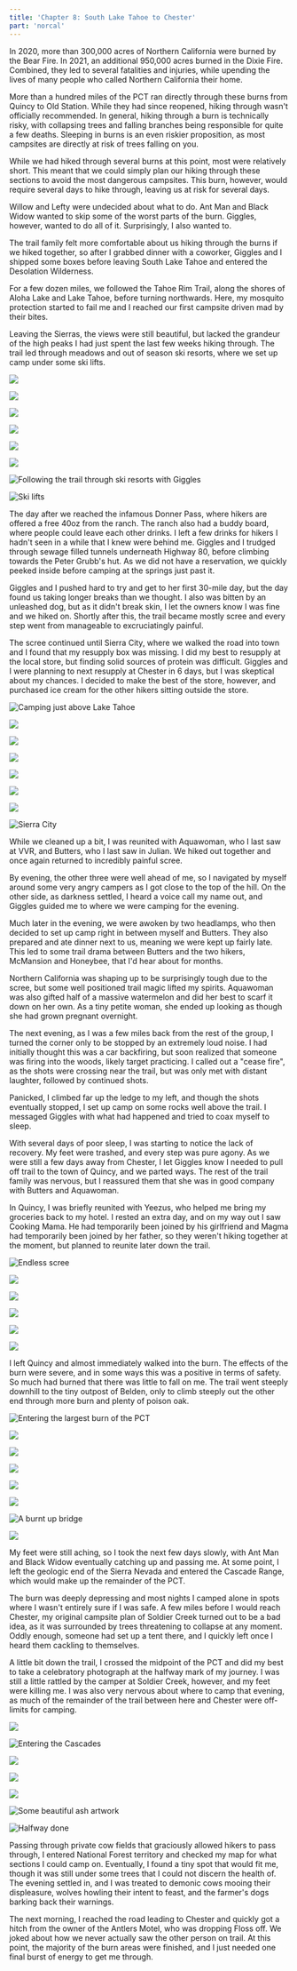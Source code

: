 ```yaml
---
title: 'Chapter 8: South Lake Tahoe to Chester'
part: 'norcal'
---
```


<script lang="ts">
import Images from '$lib/components/Images.svelte';
</script>

In 2020, more than 300,000 acres of Northern California were burned by the Bear Fire. In 2021, an additional 950,000
acres burned in the Dixie Fire. Combined, they led to several fatalities and injuries, while upending the lives of many
people who called Northern California their home.

More than a hundred miles of the PCT ran directly through these burns from Quincy to Old Station. While they had since
reopened, hiking through wasn't officially recommended. In general, hiking through a burn is technically risky, with
collapsing trees and falling branches being responsible for quite a few deaths. Sleeping in burns is an even riskier
proposition, as most campsites are directly at risk of trees falling on you.

While we had hiked through several burns at this point, most were relatively short. This meant that we could simply plan
our hiking through these sections to avoid the most dangerous campsites. This burn, however, would require several days
to hike through, leaving us at risk for several days.

Willow and Lefty were undecided about what to do. Ant Man and Black Widow wanted to skip some of the worst parts of the
burn. Giggles, however, wanted to do all of it. Surprisingly, I also wanted to.

The trail family felt more comfortable about us hiking through the
burns if we hiked together, so after I grabbed dinner with a coworker, Giggles and I shipped some boxes before leaving South Lake Tahoe and entered
the Desolation Wilderness.

For a few dozen miles, we followed the Tahoe Rim Trail, along the shores of Aloha Lake and Lake Tahoe, before turning
northwards. Here, my mosquito protection started to fail me and I reached our first campsite driven mad by their bites.

Leaving the Sierras, the views were still beautiful, but lacked the grandeur of the high peaks I had just spent the last
few weeks hiking through. The trail led through meadows and out of season ski resorts, where we set up camp under some
ski lifts.

![](https://cdn.jeeveshikedthepct.com/images/de38ad66-fedc-4b7f-1807-5b29fc22ca00.jpeg)

![](https://cdn.jeeveshikedthepct.com/images/d5e028c1-892a-4698-0c2f-f41dba545c00.jpeg)

![](https://cdn.jeeveshikedthepct.com/images/0c2ba0a4-5712-4770-1be6-30a6ce9cba00.jpeg)

![](https://cdn.jeeveshikedthepct.com/images/594f423c-ac37-4351-5df4-8b04e509d900.jpeg)

![](https://cdn.jeeveshikedthepct.com/images/cbb721ca-e621-4a53-ed79-47d9b83e2c00.jpeg)

![](https://cdn.jeeveshikedthepct.com/images/515fc7de-d69c-4488-5918-64783c722d00.jpeg)

![Following the trail through ski resorts with Giggles](https://cdn.jeeveshikedthepct.com/images/899e11d0-ecf4-4b4e-6708-f41fa0a94000.jpeg)

![Ski lifts](https://cdn.jeeveshikedthepct.com/images/77ec8366-3acd-4bc9-9806-17d03ab66300.jpeg)

The day after we reached the infamous Donner Pass, where hikers are offered a free 40oz from the ranch. The ranch also
had a buddy board, where people could leave each other drinks. I left a few drinks for hikers I hadn't seen in a while
that I knew were behind me. Giggles and I trudged through sewage filled tunnels underneath Highway 80, before climbing
towards the Peter Grubb's hut. As we did not have a reservation, we quickly peeked inside before camping at the springs
just past it.

Giggles and I pushed hard to try and get to her first 30-mile day, but the day found us taking longer breaks than we
thought. I also was bitten by an unleashed dog, but as it didn't break skin, I let the owners know I was fine and we
hiked on. Shortly after this, the trail became mostly scree and every step went from manageable to excruciatingly
painful.

The scree continued until Sierra City, where we walked the road into town and I found that my resupply box was missing.
I did my best to resupply at the local store, but finding solid sources of protein was difficult. Giggles and I were
planning to next resupply at Chester in 6 days, but I was skeptical about my chances. I decided to make the best of the
store, however, and purchased ice cream for the other hikers sitting outside the store.

![Camping just above Lake Tahoe](https://cdn.jeeveshikedthepct.com/images/1440b4a5-ba50-4d1d-3399-6d7e999ab500.jpeg)

![](https://cdn.jeeveshikedthepct.com/images/33d620e3-4d24-4c81-dff1-251942df8b00.jpeg)

![](https://cdn.jeeveshikedthepct.com/images/787dcf9d-c954-4d7e-0a20-cc2422928300.jpeg)

![](https://cdn.jeeveshikedthepct.com/images/4b0098b3-c56d-4d7b-0a2d-83e4ee76c500.jpeg)

![](https://cdn.jeeveshikedthepct.com/images/f5c0e152-bd6b-400a-747d-1e1b890bcc00.jpeg)

![](https://cdn.jeeveshikedthepct.com/images/aaae1f06-c081-4fb0-c5ef-c5140cb83100.jpeg)

![](https://cdn.jeeveshikedthepct.com/images/c8fbe4ae-29fb-41d8-ef95-a16b2c2ff200.jpeg)

![Sierra City](https://cdn.jeeveshikedthepct.com/images/51e82eda-29d2-490e-b611-13b30a999800.jpeg)

While we cleaned up a bit, I was reunited with Aquawoman, who I last saw at VVR, and Butters, who I last saw in Julian.
We hiked out together and once again returned to incredibly painful scree.

By evening, the other three were well ahead of me, so I navigated by myself around some very angry campers as I got
close to the top of the hill. On the other side, as darkness settled, I heard a voice call my name out, and Giggles
guided me to where we were camping for the evening.

Much later in the evening, we were awoken by two headlamps, who then decided to set up camp right in between myself and
Butters. They also prepared and ate dinner next to us, meaning we were kept up fairly late. This led to some trail drama
between Butters and the two hikers, McMansion and Honeybee, that I'd hear about for months.

Northern California was shaping up to be surprisingly tough due to the scree, but some well positioned trail magic
lifted my spirits. Aquawoman was also gifted half of a massive watermelon and did her best to scarf it down on her
own. As a tiny petite woman, she ended up looking as though she had grown pregnant overnight.

The next evening, as I was a few miles back from the rest of the group, I turned the corner only to be stopped by an
extremely loud noise. I had initially thought this was a car backfiring, but soon realized that someone was firing into
the woods, likely target practicing. I called out a "cease fire", as the shots were crossing near the trail, but was
only met with distant laughter, followed by continued shots.

Panicked, I climbed far up the ledge to my left, and though the shots eventually stopped, I set up camp on some rocks
well above the trail. I messaged Giggles with what had happened and tried to coax myself to sleep.

With several days of poor sleep, I was starting to notice the lack of recovery. My feet were trashed, and every step was
pure agony. As we were still a few days away from Chester, I let Giggles know I needed to pull off trail to the town of
Quincy, and we parted ways. The rest of the trail family was nervous, but I reassured them that she was in good company
with Butters and Aquawoman.

In Quincy, I was briefly reunited with Yeezus, who helped me bring my groceries back to my hotel. I rested an extra day,
and on my way out I saw Cooking Mama. He had temporarily been joined by his girlfriend and Magma had temporarily been
joined by her father, so they weren't hiking together at the moment, but planned to reunite later down the trail.

![Endless scree](https://cdn.jeeveshikedthepct.com/images/0c01523e-594f-46ce-fcb8-8441876c7f00.jpeg)

![](https://cdn.jeeveshikedthepct.com/images/fd7d03d7-74b0-4fa1-59d7-dd40b095b000.jpeg)

![](https://cdn.jeeveshikedthepct.com/images/658bf072-9ccf-4baf-cd36-9615da930100.jpeg)

![](https://cdn.jeeveshikedthepct.com/images/0bd56e6c-7da6-4594-8b70-7e10905ed400.jpeg)

![](https://cdn.jeeveshikedthepct.com/images/73ef9fbf-e6e5-4ab0-3722-1e9b5ec5d100.jpeg)

![](https://cdn.jeeveshikedthepct.com/images/54a4033f-f41c-46a3-302d-f1745e513b00.jpeg)

I left Quincy and almost immediately walked into the burn. The effects of the burn were severe, and in some ways this
was a positive in terms of safety. So much had burned that there was little to fall on me. The trail went steeply
downhill to the tiny outpost of Belden, only to climb steeply out the other end through more burn and plenty of poison
oak.

![Entering the largest burn of the PCT](https://cdn.jeeveshikedthepct.com/images/e283cf2c-8e2a-499f-b5e1-064234a32e00.jpeg)

![](https://cdn.jeeveshikedthepct.com/images/6ce34000-f976-4fe7-9f70-f32cf0023500.jpeg)

![](https://cdn.jeeveshikedthepct.com/images/189ada95-e2fb-42f4-7e54-1bc1e5bb7300.jpeg)

![](https://cdn.jeeveshikedthepct.com/images/cb2dfdf7-fdc5-4a5e-ddba-02141678a200.jpeg)

![](https://cdn.jeeveshikedthepct.com/images/9ec2c057-cce7-48b6-0a3c-fdac58ebdc00.jpeg)

![](https://cdn.jeeveshikedthepct.com/images/77a154ec-8286-4d14-6f50-dd712a801c00.jpeg)

![A burnt up bridge](https://cdn.jeeveshikedthepct.com/images/2e3630e6-5b39-4b3a-7c1b-74aa3eaafa00.jpeg)

![](https://cdn.jeeveshikedthepct.com/images/8a735a31-59ee-4d79-d105-98a186477900.jpeg)

My feet were still aching, so I took the next few days slowly, with Ant Man and Black Widow eventually catching up and
passing me. At some point, I left the geologic end of the Sierra Nevada and entered the Cascade Range, which would make
up the remainder of the PCT.

The burn was deeply depressing and most nights I camped alone in spots where I wasn't entirely sure if I was safe. A few
miles before I would reach Chester, my original campsite plan of Soldier Creek turned out to be a bad idea, as it was
surrounded by trees threatening to collapse at any moment. Oddly enough, someone had set up a tent there, and I quickly
left once I heard them cackling to themselves.

A little bit down the trail, I crossed the midpoint of the PCT and did my best to take a celebratory photograph
at the halfway mark of my journey. I was still a little rattled by the camper at Soldier Creek, however, and my feet
were killing me. I was also very nervous about where to camp that evening, as much of the remainder of the trail between
here and Chester were off-limits for camping.

![](https://cdn.jeeveshikedthepct.com/images/5a6dd4c5-4859-4b64-a58f-375a80491200.jpeg)

![Entering the Cascades](https://cdn.jeeveshikedthepct.com/images/72e2f76f-f3a3-4be0-e720-841e2eedc600.jpeg)

![](https://cdn.jeeveshikedthepct.com/images/b751cf39-026d-4524-4d23-334f9b8e5900.jpeg)

![](https://cdn.jeeveshikedthepct.com/images/e0dad785-fd15-4e7f-149e-1bfc3a333400.jpeg)

![](https://cdn.jeeveshikedthepct.com/images/b37996b1-dfeb-4141-9fa7-e8d6ba7d5700.jpeg)

![Some beautiful ash artwork](https://cdn.jeeveshikedthepct.com/images/a5cc4386-9a0e-4685-e8c1-9595e47aaa00.jpeg)

![Halfway done](https://cdn.jeeveshikedthepct.com/images/2a9df621-7c78-4a41-e1d4-1a76b51bb000.jpeg)

Passing through private cow fields that graciously allowed hikers to pass through, I entered National Forest territory
and checked my map for what sections I could camp on. Eventually, I found a tiny spot that would fit me, though it was
still under some trees that I could not discern the health of. The evening settled in, and I was treated to demonic cows
mooing their displeasure, wolves howling their intent to feast, and the farmer's dogs barking back their warnings.

The next morning, I reached the road leading to Chester and quickly got a hitch from the owner of the Antlers Motel, who
was dropping Floss off. We joked about how we never actually saw the other person on trail. At this point, the majority
of the burn areas were finished, and I just needed one final burst of energy to get me through.
